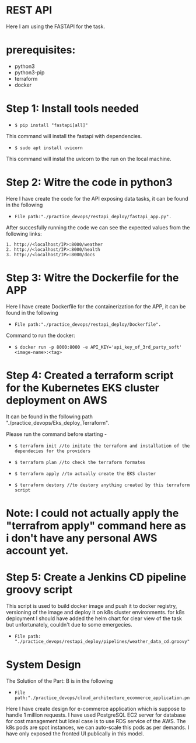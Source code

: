 # REST API
Here I am using the FASTAPI for the task.
# prerequisites:
  * python3
  * python3-pip
  * terraform
  * docker
    
# Step 1: Install tools needed
 -     $ pip install "fastapi[all]"
 This command will install the fastapi with dependencies.
 
 -     $ sudo apt install uvicorn
 This command will instal the uvicorn to the run on the local machine.

# Step 2: Witre the code in python3
Here I have create the code for the API exposing data tasks, it can be found in the following 
-     File path:"./practice_devops/restapi_deploy/fastapi_app.py".

After succesfully running the code we can see the expected values from the following links:
 
    1. http://<localhost/IP>:8000/weather
    2. http://<localhost/IP>:8000/health
    3. http://<localhost/IP>:8000/docs

# Step 3: Witre the Dockerfile for the APP
Here I have create Dockerfile for the containerization for the APP, it can be found in the following 
-     File path:"./practice_devops/restapi_deploy/Dockerfile".
Command to run the docker:
-     $ docker run -p 8000:8000 -e API_KEY='api_key_of_3rd_party_soft' <image-name>:<tag>

# Step 4: Created a terraform script for the Kubernetes EKS cluster deployment on AWS
It can be found in the following path "./practice_devops/Eks_deploy_Terraform".

Please run the command before starting - 
-     $ terraform init //to initate the terraform and installation of the dependecies for the providers
-     $ terraform plan //to check the terraform formates 
-     $ terraform apply //to actually create the EKS cluster
-     $ terraform destory //to destory anything created by this terraform script

# Note: I could not actually apply the  "terrafrom apply" command here as i don't have any personal AWS account yet.

# Step 5: Create a Jenkins CD pipeline groovy script
This script is used to build docker image and push it to docker registry, versioning of the image and deploy it on k8s cluster environments.
for k8s deployment I should have added the helm chart for clear view of the task but unfortunately, couldn't due to some emergecies. 
-     File path: "./practice_devops/restapi_deploy/pipelines/weather_data_cd.groovy"

# System Design
The Solution of the Part: B is in the following 
-     File path:"./practice_devops/cloud_architecture_ecommerce_application.png".

Here I have create design for e-commerce application which is suppose to handle 1 million requests.
I have used PostgreSQL EC2 server for database for cost management but Ideal case is to use RDS service of the AWS.
The k8s pods are spot instances, we can auto-scale this pods as per demands.
I have only exposed the fronted UI publically in this model.
